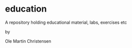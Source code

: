 # education
A repository holding educational material, labs, exercises etc

by 

Ole Martin Christensen
